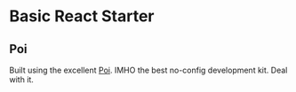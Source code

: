 # Basic React Starter

## Poi
Built using the excellent [Poi](https://poi.js.org). IMHO the best no-config development kit. Deal with it.
